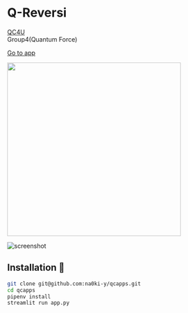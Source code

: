 # Q-Reversi
[QC4U](https://altema.is.tohoku.ac.jp/QC4U/) \
Group4(Quantum Force)

[Go to app](https://na0ki-y-qcapps-app-hvpyny.streamlit.app/#q-reversi)


<img src="https://user-images.githubusercontent.com/27242399/140516190-08654348-5c6f-4086-8b0d-1a8ee5bc2822.png" width="400"/>

![screenshot](./images/q_reversi_image.png "screenshot")

## Installation :balloon:

```bash
git clone git@github.com:na0ki-y/qcapps.git
cd qcapps
pipenv install
streamlit run app.py